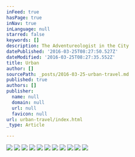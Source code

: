 ```yaml
---
inFeed: true
hasPage: true
inNav: true
inLanguage: null
starred: false
keywords: []
description: The Adventureologist in the City
datePublished: '2016-03-25T08:27:50.527Z'
dateModified: '2016-03-25T08:27:35.552Z'
title: Urban
author: []
sourcePath: _posts/2016-03-25-urban-travel.md
published: true
authors: []
publisher:
  name: null
  domain: null
  url: null
  favicon: null
url: urban-travel/index.html
_type: Article

---
```

![](https://s3-us-west-2.amazonaws.com/the-grid-img/p/3acca92be3c2dfeb738b2502db76e9abaa607088.jpg)
![](https://s3-us-west-2.amazonaws.com/the-grid-img/p/766e0541bcd2f401d7a519cc58761533b20db59d.jpg)
![](https://the-grid-user-content.s3-us-west-2.amazonaws.com/68cff6fb-4966-4ff1-b5c7-83a2037a3824.jpg)
![](https://s3-us-west-2.amazonaws.com/the-grid-img/p/aff24400b58007f72a47cd3a9a4f5f9fc7479ca0.jpg)
![](https://the-grid-user-content.s3-us-west-2.amazonaws.com/5b3cedba-2041-49d0-a731-0f6d47d7ea25.jpg)
![](https://the-grid-user-content.s3-us-west-2.amazonaws.com/2cc8bd17-bed4-4c6d-b196-b381e9e4a734.jpg)
![](https://the-grid-user-content.s3-us-west-2.amazonaws.com/473285ae-687c-498c-993a-42a41c11404a.jpg)
![](https://the-grid-user-content.s3-us-west-2.amazonaws.com/f104e5e7-e87f-4905-8c8d-0873ab5353de.jpg)
![](https://the-grid-user-content.s3-us-west-2.amazonaws.com/b8fdd671-167c-4bef-b404-e071bab11123.jpg)
![](https://the-grid-user-content.s3-us-west-2.amazonaws.com/a04d1946-0b58-4791-a1d4-6bda4d6b9377.jpg)
![](https://the-grid-user-content.s3-us-west-2.amazonaws.com/06d1fa70-41e0-4cd9-b6f7-cbcc6a610889.jpg)